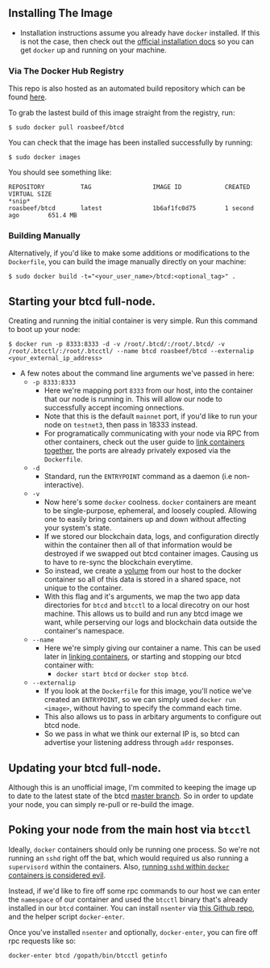 ## Installing The Image
* Installation instructions assume you already have ```docker``` installed. If this is not the case, then check out the [official installation docs](https://docs.docker.com/installation/) so you can get ```docker``` up and running on your machine. 

### Via The Docker Hub Registry
This repo is also hosted as an automated build repository which can be found [here](https://registry.hub.docker.com/u/roasbeef/btcd/).

To grab the lastest build of this image straight from the registry, run:
  ```
  $ sudo docker pull roasbeef/btcd
  ```
You can check that the image has been installed successfully by running:
  ```
  $ sudo docker images
  ```
You should see something like:
  ```
  REPOSITORY          TAG                 IMAGE ID            CREATED             VIRTUAL SIZE
  *snip*
  roasbeef/btcd       latest              1b6af1fc0d75        1 second ago        651.4 MB
  ```

### Building Manually
Alternatively, if you'd like to make some additions or modifications to the ```Dockerfile```, you can build the image manually directly on your machine:
  ```
  $ sudo docker build -t="<your_user_name>/btcd:<optional_tag>" .
  ```

## Starting your btcd full-node. 
Creating and running the initial container is very simple.
Run this command to boot up your node:
  ```
  $ docker run -p 8333:8333 -d -v /root/.btcd/:/root/.btcd/ -v /root/.btcctl/:/root/.btcctl/ --name btcd roasbeef/btcd --externalip <your_external_ip_address> 
  ```
  
* A few notes about the command line arguments we've passed in here:
  * `-p 8333:8333`
    * Here we're mapping port `8333` from our host, into the container that our node is running in. This will allow our node to successfully accept incoming onnections. 
    * Note that this is the default `mainnet` port, if you'd like to run your node on `testnet3`, then pass in 18333 instead.
    * For programatically communicating with your node via RPC from other containers, check out the user guide to [link containers together](https://docs.docker.com/userguide/dockerlinks/), the ports are already privately exposed via the ```Dockerfile```. 
  * `-d`
    * Standard, run the `ENTRYPOINT` command as a daemon (i.e non-interactive).
  * `-v`
    * Now here's some `docker` coolness. `docker` containers are meant to be single-purpose, ephemeral, and loosely coupled. Allowing one to easily bring containers up and down without affecting your system's state. 
    * If we stored our blockchain data, logs, and configuration directly within the container then all of that information would be destroyed if we swapped out btcd container images. Causing us to have to re-sync the blockchain everytime.
    * So instead, we create a [volume](https://docs.docker.com/userguide/dockervolumes/) from our host to the docker container so all of this data is stored in a shared space, not unique to the container. 
    * With this flag and it's arguments, we map the two app data directories for `btcd` and `btcctl` to a local direcotry on our host machine. This allows us to build and run any btcd image we want, while perserving our logs and blockchain data outside the container's namespace. 
  * `--name`
    * Here we're simply giving our container a name. This can be used later in [linking containers](https://docs.docker.com/userguide/dockerlinks/), or starting and stopping our btcd container with:
      * ```docker start btcd``` or ```docker stop btcd```. 
  * `--externalip`
    * If you look at the ```Dockerfile``` for this image, you'll notice we've created an `ENTRYPOINT`, so we can simply used `docker run <image>`, without having to specify the command each time.
    * This also allows us to pass in arbitary arguments to configure out btcd node.
    * So we pass in what we think our external IP is, so btcd can advertise your listening address through ```addr``` responses. 

## Updating your btcd full-node. 
Although this is an unofficial image, I'm commited to keeping the image up to date to the latest state of the btcd [master branch](https://github.com/conformal/btcd).
So in order to update your node, you can simply re-pull or re-build the image. 

## Poking your node from the main host via `btcctl`
Ideally, `docker` containers should only be running one process. So we're not running an `sshd` right off the bat, which would required us also running a `supervisord` within the containers. Also, [running `sshd` within `docker` containers is considered evil](https://jpetazzo.github.io/2014/06/23/docker-ssh-considered-evil/). 

Instead, if we'd like to fire off some rpc commands to our host we can enter the `namespace` of our container and used the `btcctl` binary that's already installed in our `btcd` container. You can install `nsenter` via [this Github repo](https://github.com/jpetazzo/nsenter), and the helper script `docker-enter`. 

Once you've installed `nsenter` and optionally, `docker-enter`, you can fire off rpc requests like so:
```
docker-enter btcd /gopath/bin/btcctl getinfo
```
